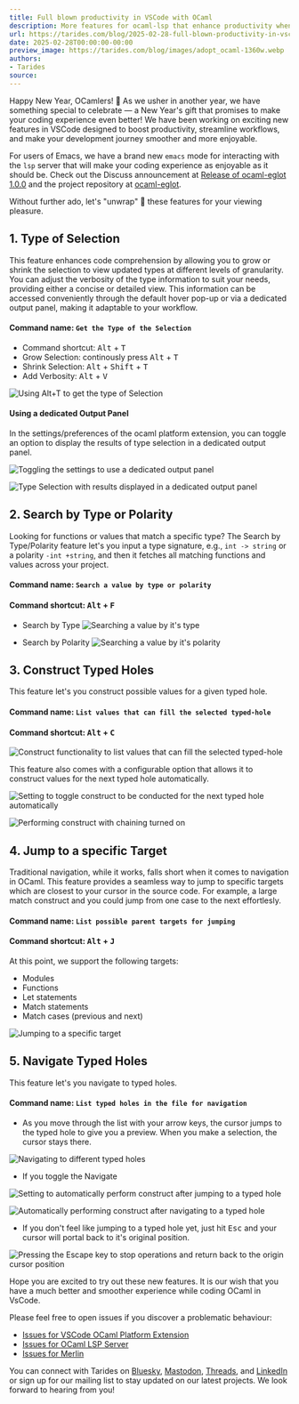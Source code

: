 ```yaml
---
title: Full blown productivity in VSCode with OCaml
description: More features for ocaml-lsp that enhance productivity when writing OCaml.
url: https://tarides.com/blog/2025-02-28-full-blown-productivity-in-vscode-with-ocaml
date: 2025-02-28T00:00:00-00:00
preview_image: https://tarides.com/blog/images/adopt_ocaml-1360w.webp
authors:
- Tarides
source:
---
```


<p>Happy New Year, OCamlers! 🎉
As we usher in another year, we have something special to celebrate — a New Year's gift that promises to make your coding experience even better!
We have been working on exciting new features in VSCode designed to boost productivity, streamline workflows, and make your development journey smoother and more enjoyable.</p>
<p>For users of Emacs, we have a brand new <code>emacs</code> mode for interacting with the <code>lsp</code> server that will make your coding experience as enjoyable as it should be. Check out the Discuss announcement at <a href="https://discuss.ocaml.org/t/ann-release-of-ocaml-eglot-1-0-0/15978">Release of ocaml-eglot 1.0.0</a> and the project repository at <a href="https://github.com/tarides/ocaml-eglot">ocaml-eglot</a>.</p>
<p>Without further ado, let's "unwrap" 🎁 these features for your viewing pleasure.</p>
<h2>1. Type of Selection</h2>
<p>This feature enhances code comprehension by allowing you to grow or shrink the selection to view updated types at different levels of granularity. You can adjust the verbosity of the type information to suit your needs, providing either a concise or detailed view. This information can be accessed conveniently through the default hover pop-up or via a dedicated output panel, making it adaptable to your workflow.</p>
<h4>Command name: <code>Get the Type of the Selection</code></h4>
<ul>
<li>Command shortcut: <kbd>Alt</kbd> + <kbd>T</kbd></li>
<li>Grow Selection: continously press <kbd>Alt</kbd> + <kbd>T</kbd></li>
<li>Shrink Selection: <kbd>Alt</kbd> + <kbd>Shift</kbd> + <kbd>T</kbd></li>
<li>Add Verbosity: <kbd>Alt</kbd> + <kbd>V</kbd></li>
</ul>
<p><img src="https://tarides.com/blog/images/2024-12-20.vscode-client-imp/type_selection_1~nODG6ymRfc2mc4ZQtkJf2Q.gif" alt="Using Alt+T to get the type of Selection"></p>
<h4>Using a dedicated Output Panel</h4>
<p>In the settings/preferences of the ocaml platform extension, you can toggle an option to display the results of type selection in a dedicated output panel.</p>
<p><img src="https://tarides.com/blog/images/2024-12-20.vscode-client-imp/type_selection-1360w~Dcz5VUnRGC2KGPr3U6pfSQ.webp" sizes="(min-width: 1360px) 1360px, (min-width: 680px) 680px, 100vw" srcset="/blog/images/2024-12-20.vscode-client-imp/type_selection-170w~0mHCNot-22a78rMDi_48fg.webp 170w, /blog/images/2024-12-20.vscode-client-imp/type_selection-340w~zudMAcXKrK0cc0j-PXWGUw.webp 340w, /blog/images/2024-12-20.vscode-client-imp/type_selection-680w~8WrShq3--GO0vBCffhJEug.webp 680w, /blog/images/2024-12-20.vscode-client-imp/type_selection-1360w~Dcz5VUnRGC2KGPr3U6pfSQ.webp 1360w" alt="Toggling the settings to use a dedicated output panel"></p>
<p><img src="https://tarides.com/blog/images/2024-12-20.vscode-client-imp/type_of_selection_3b~BtFhS-dRVmx4NPFyWjDUaA.gif" alt="Type Selection with results displayed in a dedicated output panel"></p>
<h2>2. Search by Type or Polarity</h2>
<p>Looking for functions or values that match a specific type?
The Search by Type/Polarity feature let's you input a type signature, e.g., <code>int -&gt; string</code> or a polarity <code>-int +string</code>, and then it fetches all matching functions and values across your project.</p>
<h4>Command name: <code>Search a value by type or polarity</code></h4>
<h4>Command shortcut: <kbd>Alt</kbd> + <kbd>F</kbd></h4>
<ul>
<li>
<p>Search by Type
<img src="https://tarides.com/blog/images/2024-12-20.vscode-client-imp/search_type~s5VxdelITfYqJqahXF6RQQ.gif" alt="Searching a value by it's type"></p>
</li>
<li>
<p>Search by Polarity
<img src="https://tarides.com/blog/images/2024-12-20.vscode-client-imp/search_polarity~02LYdhV2T5U9cI-9Z9-MmA.gif" alt="Searching a value by it's polarity"></p>
</li>
</ul>
<h2>3. Construct Typed Holes</h2>
<p>This feature let's you construct possible values for a given typed hole.</p>
<h4>Command name: <code>List values that can fill the selected typed-hole</code></h4>
<h4>Command shortcut: <kbd>Alt</kbd> + <kbd>C</kbd></h4>
<p><img src="https://tarides.com/blog/images/2024-12-20.vscode-client-imp/construct_1~ydYDYFSZlpuoII028UnGbA.gif" alt="Construct functionality to list values that can fill the selected typed-hole"></p>
<p>This feature also comes with a configurable option that allows it to construct values for the next typed hole automatically.</p>
<p><img src="https://tarides.com/blog/images/2024-12-20.vscode-client-imp/construct_toggle-1360w~FGhUKQXnEJ6txwIPDG7h7g.webp" sizes="(min-width: 1360px) 1360px, (min-width: 680px) 680px, 100vw" srcset="/blog/images/2024-12-20.vscode-client-imp/construct_toggle-170w~0pHX-bkvKZ7qM2Xjy97ijw.webp 170w, /blog/images/2024-12-20.vscode-client-imp/construct_toggle-340w~FdpeQlwrx335I9C08Lm45Q.webp 340w, /blog/images/2024-12-20.vscode-client-imp/construct_toggle-680w~R0X33zINWjQlLt0AHfwwaQ.webp 680w, /blog/images/2024-12-20.vscode-client-imp/construct_toggle-1360w~FGhUKQXnEJ6txwIPDG7h7g.webp 1360w" alt="Setting to toggle construct to be conducted for the next typed hole automatically"></p>
<p><img src="https://tarides.com/blog/images/2024-12-20.vscode-client-imp/construct_2~Zkwc5CmvowlxRa5V5CyhcA.gif" alt="Performing construct with chaining turned on"></p>
<h2>4. Jump to a specific Target</h2>
<p>Traditional navigation, while it works, falls short when it comes to navigation in OCaml. This feature provides a seamless way to jump to specific targets which are closest to your cursor in the source code. For example, a large match construct and you could jump from one case to the next effortlesly.</p>
<h4>Command name: <code>List possible parent targets for jumping</code></h4>
<h4>Command shortcut: <kbd>Alt</kbd> + <kbd>J</kbd></h4>
<p>At this point, we support the following targets:</p>
<ul>
<li>Modules</li>
<li>Functions</li>
<li>Let statements</li>
<li>Match statements</li>
<li>Match cases (previous and next)</li>
</ul>
<p><img src="https://tarides.com/blog/images/2024-12-20.vscode-client-imp/jump_highlight_5~OrqDUTlXj0HmBEs1WgOrAQ.gif" alt="Jumping to a specific target"></p>
<h2>5. Navigate Typed Holes</h2>
<p>This feature let's you navigate to typed holes.</p>
<h4>Command name: <code>List typed holes in the file for navigation</code></h4>
<ul>
<li>As you move through the list with your arrow keys, the cursor jumps to the typed hole to give you a preview.
When you make a selection, the cursor stays there.</li>
</ul>
<p><img src="https://tarides.com/blog/images/2024-12-20.vscode-client-imp/navigate_hole_1~OuZBRz-KX1UKkuRFpC8rOA.gif" alt="Navigating to different typed holes"></p>
<ul>
<li>If you toggle the Navigate</li>
</ul>
<p><img src="https://tarides.com/blog/images/2024-12-20.vscode-client-imp/construct_after_navigate_toggle-1360w~JBmIXiZygSnYiNEDYnqapg.webp" sizes="(min-width: 1360px) 1360px, (min-width: 680px) 680px, 100vw" srcset="/blog/images/2024-12-20.vscode-client-imp/construct_after_navigate_toggle-170w~lmUy6HxuVJA0mZeP_PwJ_g.webp 170w, /blog/images/2024-12-20.vscode-client-imp/construct_after_navigate_toggle-340w~J5RRJ0cxVlemPMQ-QXdZTA.webp 340w, /blog/images/2024-12-20.vscode-client-imp/construct_after_navigate_toggle-680w~GajjBOXyazwr4VsZf0w0cg.webp 680w, /blog/images/2024-12-20.vscode-client-imp/construct_after_navigate_toggle-1360w~JBmIXiZygSnYiNEDYnqapg.webp 1360w" alt="Setting to automatically perform construct after jumping to a typed hole"></p>
<p><img src="https://tarides.com/blog/images/2024-12-20.vscode-client-imp/navigate_hole_2~Nda3owocXy-BCDPrSWwqxQ.gif" alt="Automatically performing construct after navigating to a typed hole"></p>
<ul>
<li>If you don't feel like jumping to a typed hole yet, just hit <kbd>Esc</kbd> and your cursor will portal back to it's original position.</li>
</ul>
<p><img src="https://tarides.com/blog/images/2024-12-20.vscode-client-imp/navigate_hole_3~kwJYeOUQwp-Mp-leqMEQXA.gif" alt="Pressing the Escape key to stop operations and return back to the origin cursor position"></p>
<p>Hope you are excited to try out these new features. It is our wish that you have a much better and smoother experience while coding OCaml in VsCode.</p>
<p>Please feel free to open issues if you discover a problematic behaviour:</p>
<ul>
<li><a href="https://github.com/ocamllabs/vscode-ocaml-platform/issues">Issues for VSCode OCaml Platform Extension</a></li>
<li><a href="https://github.com/ocaml/ocaml-lsp/issues">Issues for OCaml LSP Server</a></li>
<li><a href="https://github.com/ocaml/merlin/issues">Issues for Merlin</a></li>
</ul>
<p>You can connect with Tarides on <a href="https://bsky.app/profile/tarides.com">Bluesky</a>, <a href="https://mastodon.social/@tarides">Mastodon</a>, <a href="https://www.threads.net/@taridesltd">Threads</a>, and <a href="https://www.linkedin.com/company/tarides">LinkedIn</a> or sign up for our mailing list to stay updated on our latest projects. We look forward to hearing from you!</p>

